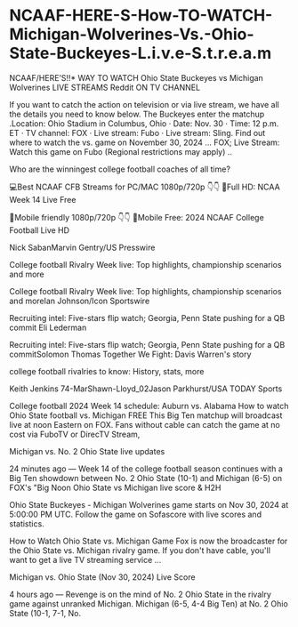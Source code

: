 # NCAAF-HERE-S-How-TO-WATCH-Michigan-Wolverines-Vs.-Ohio-State-Buckeyes-L.i.v.e-S.t.r.e.a.m

NCAAF/HERE’S!!* WAY TO WATCH Ohio State Buckeyes vs Michigan Wolverines LIVE STREAMS Reddit ON TV CHANNEL

If you want to catch the action on television or via live stream, we have all the details you need to know below. The Buckeyes enter the matchup .Location: Ohio Stadium in Columbus, Ohio · Date: Nov. 30 · Time: 12 p.m. ET · TV channel: FOX · Live stream: Fubo · Live stream: Sling. Find out where to watch the vs. game on November 30, 2024 ... FOX; Live Stream: Watch this game on Fubo (Regional restrictions may apply) ..

Who are the winningest college football coaches of all time?

💻Best NCAAF CFB Streams for PC/MAC 1080p/720p 👇👇
🔴Full HD: NCAA Week 14 Live Free

📲Mobile friendly 1080p/720p 👇👇
🔴Mobile Free: 2024 NCAAF College Football Live HD

Nick SabanMarvin Gentry/US Presswire

College football Rivalry Week live: Top highlights, championship scenarios and more

College football Rivalry Week live: Top highlights, championship scenarios and moreIan Johnson/Icon Sportswire

Recruiting intel: Five-stars flip watch; Georgia, Penn State pushing for a QB commit
Eli Lederman

Recruiting intel: Five-stars flip watch; Georgia, Penn State pushing for a QB commitSolomon Thomas
Together We Fight: Davis Warren's story

college football rivalries to know: History, stats, more

Keith Jenkins 74-MarShawn-Lloyd_02Jason Parkhurst/USA TODAY Sports

College football 2024 Week 14 schedule: Auburn vs. Alabama
How to watch Ohio State football vs. Michigan FREE This Big Ten matchup will broadcast live at noon Eastern on FOX. Fans without cable can catch the game at no cost via FuboTV or DirecTV Stream,

Michigan vs. No. 2 Ohio State live updates

24 minutes ago — Week 14 of the college football season continues with a Big Ten showdown between No. 2 Ohio State (10-1) and Michigan (6-5) on FOX's "Big Noon Ohio State vs Michigan live score & H2H

Ohio State Buckeyes - Michigan Wolverines game starts on Nov 30, 2024 at 5:00:00 PM UTC. Follow the game on Sofascore with live scores and statistics.

How to Watch Ohio State vs. Michigan Game Fox is now the broadcaster for the Ohio State vs. Michigan rivalry game. If you don't have cable, you'll want to get a live TV streaming service ...

Michigan vs. Ohio State (Nov 30, 2024) Live Score

4 hours ago — Revenge is on the mind of No. 2 Ohio State in the rivalry game against unranked Michigan. Michigan (6-5, 4-4 Big Ten) at No. 2 Ohio State (10-1, 7-1, No.
